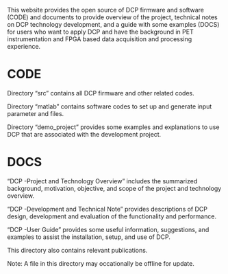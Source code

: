 
This website provides the open source of DCP firmware and software (CODE) and documents to provide overview of the project, technical notes on DCP technology development, and a guide with some examples (DOCS) for users who want to apply DCP and have the background in PET instrumentation and FPGA based data acquisition and processing experience.

# CODE
Directory “src” contains all DCP firmware and other related codes. 

Directory “matlab” contains software codes to set up and generate input parameter and files. 

Directory “demo_project” provides some examples and explanations to use DCP that are associated with the development project. 

# DOCS
“DCP -Project and Technology Overview” includes the summarized background, motivation, objective, and scope of the project and technology overview. 

“DCP -Development and Technical Note” provides descriptions of DCP design, development and evaluation of the functionality and performance.

“DCP -User Guide” provides some useful information, suggestions, and examples to assist the installation, setup, and use of DCP.  

This directory also contains relevant publications. 

Note: A file in this directory may occationally be offline for update. 
